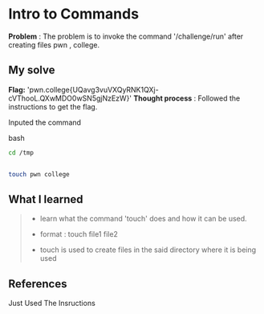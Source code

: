 


# Intro to Commands 

**Problem** : The problem is to invoke  the command '/challenge/run' after creating files pwn , college.  

## My solve

**Flag:** 'pwn.college{UQavg3vuVXQyRNK1QXj-cVThooL.QXwMDO0wSN5gjNzEzW}'
**Thought process** :   Followed the instructions  to get the flag.

Inputed the command


bash
```bash
cd /tmp


touch pwn college

```


## What I learned
>* learn what the command 'touch' does and how it can be used.
> 
>
>* format : touch file1 file2
> 
> 
>* touch is used to create files in the said directory where it is being used 

## References
Just Used The Insructions
